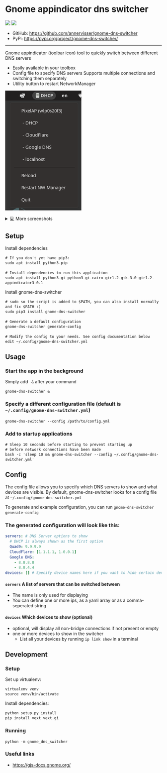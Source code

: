 # Gnome appindicator dns switcher
![](https://img.shields.io/github/v/tag/annervisser/gnome-dns-switcher?style=for-the-badge&logo=github&label=GitHub&link=https%3A%2F%2Fgithub.com%2Fannervisser%2Fgnome-dns-switcher)
![](https://img.shields.io/pypi/v/gnome-dns-switcher?style=for-the-badge&logo=python&logoColor=white&link=https%3A%2F%2Fpypi.org%2Fproject%2Fgnome-dns-switcher%2F)
- GitHub: https://github.com/annervisser/gnome-dns-switcher
- PyPi:   https://pypi.org/project/gnome-dns-switcher/
---

Gnome appindicator (toolbar icon) tool to quickly switch between different DNS servers
- Easily available in your toolbox
- Config file to specify DNS servers
Supports multiple connections and switching them separately
- Utility button to restart NetworkManager

![Screenshot of menu with DNS servers](./screenshots/menu.png)

<details>
<summary>💻 More screenshots</summary>

#### Easily available in your toolbar
![](./screenshots/appindicator.png)

#### Shows you what it's done, no surprises
![](./screenshots/notification.png)

#### Supports multiple connections and switching them separately
![](./screenshots/menu_multiple_connections.png)

</details>

## Setup
Install dependencies
```shell
# If you don't yet have pip3:
sudo apt install python3-pip

# Install dependencies to run this application
sudo apt install python3-gi python3-gi-cairo gir1.2-gtk-3.0 gir1.2-appindicator3-0.1
```

Install gnome-dns-switcher
```shell
# sudo so the script is added to $PATH, you can also install normally and fix $PATH :)
sudo pip3 install gnome-dns-switcher

# Generate a default configuration
gnome-dns-switcher generate-config

# Modify the config to your needs. See config documentation below
edit ~/.config/gnome-dns-switcher.yml
```

## Usage
### Start the app in the background
Simply add ` &` after your command
```shell
gnome-dns-switcher &
```

### Specify a different configuration file (default is `~/.config/gnome-dns-switcher.yml`)
```shell
gnome-dns-switcher --config /path/to/config.yml
```

### Add to startup applications
```shell
# Sleep 10 seconds before starting to prevent starting up 
# before network connections have been made
bash -c 'sleep 10 && gnome-dns-switcher --config ~/.config/gnome-dns-switcher.yml'
```

## Config
The config file allows you to specify which DNS servers to show and what devices are visible.
By default, gnome-dns-switcher looks for a config file at `~/.config/gnome-dns-switcher.yml`

To generate and example configuration, you can run `gnome-dns-switcher generate-config`
### The generated configuration will look like this:
```yaml
servers: # DNS Server options to show
  # DHCP is always shown as the first option
  Quad9: 9.9.9.9
  CloudFlare: [1.1.1.1, 1.0.0.1]
  Google DNS:
    - 8.8.8.8
    - 8.8.4.4
devices: [] # Specify device names here if you want to hide certain devices (ip link show)
```

#### `servers` A list of servers that can be switched between
- The name is only used for displaying
- You can define one or more ips, as a yaml array or as a comma-seperated string

#### `devices` Which devices to show (optional)
- optional, will display all non-bridge connections if not present or empty
- one or more devices to show in the switcher
    - List all your devices by running `ip link show` in a terminal

## Development

### Setup
Set up virtualenv:
```shell
virtualenv venv
source venv/bin/activate
```

Install dependencies:
```shell
python setup.py install
pip install vext vext.gi
```

### Running
```shell
python -m gnome_dns_switcher
```

### Useful links

- https://gjs-docs.gnome.org/
